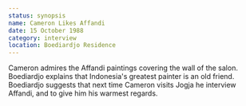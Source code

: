 ```yaml
---
status: synopsis
name: Cameron Likes Affandi
date: 15 October 1988
category: interview
location: Boediardjo Residence
---
```

Cameron admires the Affandi paintings covering the wall of the salon. Boediardjo explains that Indonesia's greatest painter is an old friend. Boediardjo suggests that next time Cameron visits Jogja he interview Affandi, and to give him his warmest regards. 
